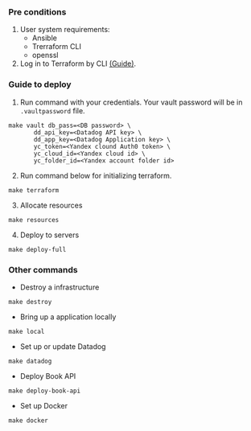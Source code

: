 ### Pre conditions
1. User system requirements: 
    * Ansible 
    * Trerraform CLI
    * openssl
2. Log in to Terraform by CLI [(Guide)](https://developer.hashicorp.com/terraform/tutorials/cloud-get-started/cloud-login/).

### Guide to deploy
1. Run command with your credentials. Your vault password will be in `.vaultpassword` file. 
```
make vault db_pass=<DB password> \
	   dd_api_key=<Datadog API key> \
	   dd_app_key=<Datadog Application key> \
	   yc_token=<Yandex clound Auth0 token> \
	   yc_cloud_id=<Yandex cloud id> \
	   yc_folder_id=<Yandex account folder id>
```
2. Run command below for initializing terraform.
```
make terraform
```
3. Allocate resources
```
make resources
```
4. Deploy to servers
```
make deploy-full
```

### Other commands 
* Destroy a infrastructure
```
make destroy
```
* Bring up a application locally
```
make local
```
* Set up or update Datadog
```
make datadog
```
* Deploy Book API
```
make deploy-book-api
```
* Set up Docker
```
make docker
```
